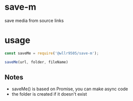 # save-m

save media from source links

# usage



```js
const saveMe = require('@wllr9505/save-m');

saveMe(url, folder, fileName)
```

## Notes

- saveMe() is based on Promise, you can make async code
- the folder is created if it doesn't exist